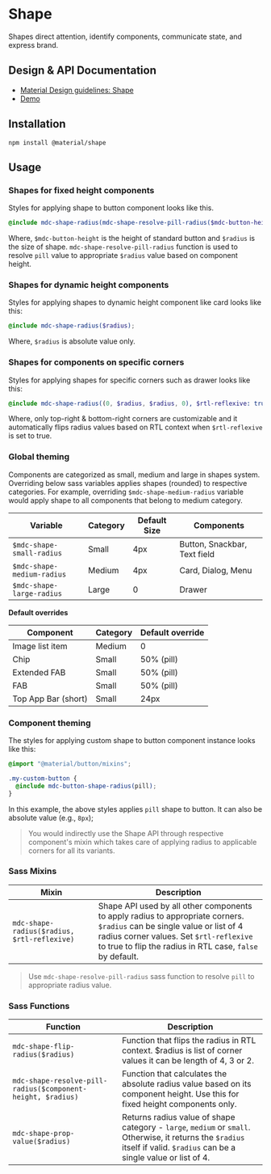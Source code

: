 <!--docs:
title: "Shape"
layout: detail
section: components
excerpt: "Shapes direct attention, identify components, communicate state, and express brand."
path: /catalog/shape/
-->

# Shape
<!--<div class="article__asset">
  <a class="article__asset-link"
     href="https://material-components.github.io/material-components-web-catalog/#/component/shape">
    <img src="{{ site.rootpath }}/images/mdc_web_screenshots/shape.png" width="159" alt="Shape screenshot">
  </a>
</div>-->

Shapes direct attention, identify components, communicate state, and express brand.

## Design & API Documentation

<ul class="icon-list">
  <li class="icon-list-item icon-list-item--spec">
    <a href="https://material.io/go/design-shape">Material Design guidelines: Shape</a>
  </li>
  <li class="icon-list-item icon-list-item--link">
    <a href="https://material-components.github.io/material-components-web-catalog/#/component/shape">Demo</a>
  </li>
</ul>

## Installation

```
npm install @material/shape
```

## Usage

### Shapes for fixed height components

Styles for applying shape to button component looks like this.

```scss
@include mdc-shape-radius(mdc-shape-resolve-pill-radius($mdc-button-height, $radius));
```

Where, `$mdc-button-height` is the height of standard button and `$radius` is the size of shape. `mdc-shape-resolve-pill-radius` function is used to resolve `pill` value to appropriate `$radius` value based on component height.

### Shapes for dynamic height components

Styles for applying shapes to dynamic height component like card looks like this:

```scss
@include mdc-shape-radius($radius);
```

Where, `$radius` is absolute value only.

### Shapes for components on specific corners

Styles for applying shapes for specific corners such as drawer looks like this:

```scss
@include mdc-shape-radius((0, $radius, $radius, 0), $rtl-reflexive: true);
```

Where, only top-right & bottom-right corners are customizable and it automatically flips radius values based on RTL context when `$rtl-reflexive` is set to true.

### Global theming

Components are categorized as small, medium and large in shapes system. Overriding below sass variables applies shapes (rounded) to respective categories. For example, overriding `$mdc-shape-medium-radius` variable would apply shape to all components that belong to medium category.

Variable | Category | Default Size | Components
--- | --- | --- | ---
`$mdc-shape-small-radius` | Small | 4px | Button, Snackbar, Text field
`$mdc-shape-medium-radius` | Medium | 4px | Card, Dialog, Menu
`$mdc-shape-large-radius` | Large | 0 | Drawer

**Default overrides**

Component | Category | Default override
--- | --- | ---
Image list item | Medium | 0
Chip | Small | 50% (pill)
Extended FAB | Small | 50% (pill)
FAB | Small | 50% (pill)
Top App Bar (short) | Small | 24px

### Component theming

The styles for applying custom shape to button component instance looks like this:

```scss
@import "@material/button/mixins";

.my-custom-button {
  @include mdc-button-shape-radius(pill);
}
```

In this example, the above styles applies `pill` shape to button. It can also be absolute value (e.g., `8px`);

> You would indirectly use the Shape API through respective component's mixin which takes care of applying radius to applicable corners for all its variants.

### Sass Mixins

Mixin | Description
--- | ---
`mdc-shape-radius($radius, $rtl-reflexive)` | Shape API used by all other components to apply radius to appropriate corners. `$radius` can be single value or list of 4 radius corner values. Set `$rtl-reflexive` to true to flip the radius in RTL case, `false` by default.

> Use `mdc-shape-resolve-pill-radius` sass function to resolve `pill` to appropriate radius value.

### Sass Functions

Function | Description
--- | ---
`mdc-shape-flip-radius($radius)` | Function that flips the radius in RTL context. $radius is list of corner values it can be length of 4, 3 or 2.
`mdc-shape-resolve-pill-radius($component-height, $radius)` | Function that calculates the absolute radius value based on its component height. Use this for fixed height components only.
`mdc-shape-prop-value($radius)` | Returns radius value of shape category - `large`, `medium` or `small`. Otherwise, it returns the `$radius` itself if valid. `$radius` can be a single value or list of 4.
